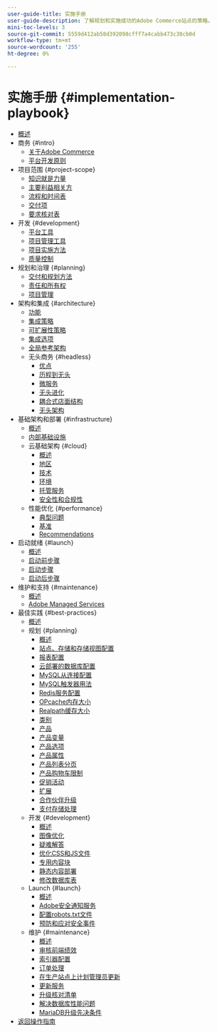 ```yaml
---
user-guide-title: 实施手册
user-guide-description: 了解规划和实施成功的Adobe Commerce站点的策略。
mini-toc-levels: 3
source-git-commit: 5559d412ab58d392098cfff7a4cabb473c38cb0d
workflow-type: tm+mt
source-wordcount: '255'
ht-degree: 0%

---
```



# 实施手册 {#implementation-playbook}

- [概述](overview.md)
- 商务 {#intro}
   - [关于Adobe Commerce](intro/about-commerce.md)
   - [平台开发原则](intro/platform-development.md)
- 项目范围 {#project-scope}
   - [知识就是力量](project-scope/knowledge.md)
   - [主要利益相关方](project-scope/key-stakeholders.md)
   - [流程和时间表](project-scope/process-timeline.md)
   - [交付项](project-scope/deliverables.md)
   - [要求核对表](project-scope/requirement-checklists.md)
- 开发 {#development}
   - [平台工具](development/platform-tools.md)
   - [项目管理工具](development/project-management-tools.md)
   - [项目实施方法](development/delivery.md)
   - [质量控制](development/quality-control.md)
- 规划和治理 {#planning}
   - [交付和规划方法](planning/delivery.md)
   - [责任和所有权](planning/ownership.md)
   - [项目管理](planning/governance.md)
- 架构和集成 {#architecture}
   - [功能](architecture/capabilities.md)
   - [集成策略](architecture/integration-strategy.md)
   - [可扩展性策略](architecture/extensibility-strategy.md)
   - [集成选项](architecture/integration-options.md)
   - [全局参考架构](architecture/global-reference.md)
   - 无头商务 {#headless}
      - [优点](architecture/headless/benefits.md)
      - [历程到无头](architecture/headless/journey-to-headless.md)
      - [微服务](architecture/headless/microservices.md)
      - [无头进化](architecture/headless/evolution.md)
      - [耦合式店面结构](architecture/headless/legacy-storefront.md)
      - [无头架构](architecture/headless/adobe-commerce.md)
- 基础架构和部署 {#infrastructure}
   - [概述](infrastructure/overview.md)
   - [内部基础设施](infrastructure/on-premises.md)
   - 云基础架构 {#cloud}
      - [概述](infrastructure/cloud/overview.md)
      - [地区](infrastructure/cloud/regions.md)
      - [技术](infrastructure/cloud/technology.md)
      - [环境](infrastructure/cloud/environments.md)
      - [托管服务](infrastructure/cloud/managed-services.md)
      - [安全性和合规性](infrastructure/cloud/security.md)
   - 性能优化 {#performance}
      - [典型问题](infrastructure/performance/optimization.md)
      - [基准](infrastructure/performance/benchmarks.md)
      - [Recommendations](infrastructure/performance/recommendations.md)
- 启动就绪 {#launch}
   - [概述](launch/overview.md)
   - [启动前步骤](launch/pre-launch-steps.md)
   - [启动步骤](launch/launch-steps.md)
   - [启动后步骤](launch/post-launch-steps.md)
- 维护和支持 {#maintenance}
   - [概述](maintenance/overview.md)
   - [Adobe Managed Services](maintenance/adobe-managed-services.md)
- 最佳实践 {#best-practices}
   - [概述](best-practices/phases.md)
   - 规划 {#planning}
      - [概述](best-practices/planning/overview.md)
      - [站点、存储和存储视图配置](best-practices/planning/sites-stores-store-views.md)
      - [报表配置](best-practices/planning/reporting-configuration.md)
      - [云部署的数据库配&#x200B;置](best-practices/planning/database-on-cloud.md)
      - [MySQL从连接配&#x200B;置](best-practices/planning/configure-mysql-slave-connection-on-cloud.md)
      - [MySQL触发器用法](best-practices/planning/mysql-triggers-usage.md)
      - [Redis服务配置](best-practices/planning/redis-service-configuration.md)
      - [OPcache内存大小](best-practices/planning/opcache-memory-size.md)
      - [Realpath缓存大小](best-practices/planning/realpath-cache-size.md)
      - [类别](best-practices/planning/category-limits.md)
      - [产品](best-practices/planning/product-sku-limits.md)
      - [产品变量](best-practices/planning/product-variations.md)
      - [产品选项](best-practices/planning/product-options.md)
      - [产品属性](best-practices/planning/product-attributes-and-options.md)
      - [产品列表分页](best-practices/planning/product-listing-pagination.md)
      - [产品购物车限制](best-practices/planning/product-cart.md)
      - [促销活动](best-practices/planning/product-cart-promotions.md)
      - [扩展](best-practices/planning/extensions.md)
      - [合作伙伴升级](best-practices/planning/partner-escalation.md)
      - [支付存储处理](best-practices/planning/payment-processing-storage.md)
   - 开发 {#development}
      - [概述](best-practices/development/overview.md)
      - [图像优化](best-practices/development/image-optimization.md)
      - [疑难解答](best-practices/development/troubleshooting.md)
      - [优化CSS和JS文件](best-practices/development/optimize-css-js-files.md)
      - [专用内容块](best-practices/development/private-content-block-configuration.md)
      - [静态内容部署](best-practices/development/static-content-deployment.md)
      - [修改数据库表](best-practices/development/modifying-core-and-third-party-tables.md)
   - Launch {#launch}
      - [概述](best-practices/launch/overview.md)
      - [Adobe安全通知服务](best-practices/launch/security-notification-service.md)
      - [配置robots.txt文件](best-practices/launch/robots-txt.md)
      - [预防和应对安全事件](best-practices/launch/prevent-respond-security-incident.md)
   - 维护 {#maintenance}
      - [概述](best-practices/maintenance/overview.md)
      - [审核前端绩效](best-practices/maintenance/frontend-performance.md)
      - [索引器配置](best-practices/maintenance/indexer-configuration.md)
      - [订单处理](best-practices/maintenance/order-processing-configuration.md)
      - [在生产站点上计划管理员更新](best-practices/maintenance/scheduling-admin-updates-in-production.md)
      - [更新服务](best-practices/maintenance/update-services.md)
      - [升级核对清单](best-practices/maintenance/upgrade-checklist.md)
      - [解决数据库性能问题](best-practices/maintenance/resolve-database-performance-issues.md)
      - [MariaDB升级先决条件](best-practices/maintenance/commerce-235-upgrade-prerequisites-mariadb.md)
- [返回操作指南](https://experienceleague.adobe.com/docs/commerce-operations/operational-guides/home.html)
